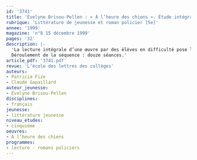 ```yaml
---
id: '3741'
title: 'Évelyne Brisou-Pellen : « À l’heure des chiens ». Étude intégrale, séquence'
rubrique: 'Littérature de jeunesse et roman policier [5e]'
annee: '1999'
magazine: 'n°8 15 décembre 1999'
pages: '32'
description: |-
  'La lecture intégrale d’une œuvre par des élèves en difficulté pose les problèmes du déchiffrage, du maintien de l’attention, de l’anticipation et de la maîtrise du sens d’un écrit long. « À l’heure des chiens » présente l’avantage d’être un récit à la fois passionnant et simple : passionnant, parce que l’intrigue est de qualité ; simple, parce qu’elle est conduite de façon chronologique, de rebondissement en rebondissement, sans « fausse piste ». L’enquête est menée par un jeune garçon narrateur, auquel les lecteurs pourront aisément s’identifier. Son amour et sa bonne connaissance des chiens – exprimés avec humour et sensibilité – servent à la fois de toile de fond et d’éléments déterminants dans la recherche de la vérité. Le lexique, comme la syntaxe, est facile et le récit est très vivant : phrases brèves et nombreux dialogues.
  Déroulement de la séquence : douze séances.'
article_pdf: '3741.pdf'
revue: 'L’école des lettres des collèges'
auteurs:
- Patricia Fize
- Claude Gapaillard
auteur_jeunesse:
- Évelyne Brisou-Pellen
disciplines:
- français
jeunesse:
- littérature jeunesse
niveau_etudes:
- cinquième
oeuvres:
- À l’heure des chiens
programmes:
- lecture - romans policiers
---
```

